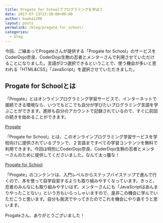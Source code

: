 ```yaml
---
title: Progate for Schoolでプログラミングを学ぼう
date: 2017-07-13T23:30:00+09:00
author: kwaka1208
layout: posts
permalink: /blog/progate_for_school/
categories:
  - blog
---
```

今回、ご縁あってProgateさんが提供する「Progate for School」のサービスをCoderDojo奈良、CoderDojo生駒の忍者とメンターさんで利用させていただけることになりました。言語が2つ選択できるということで、使う機会が多いと思われる「HTML&CSS」「JavaScript」を選択させていただきました。

## Progate for Schoolとは
「Progate」とはオンラインプログラミング学習サービスで、インターネットで接続できる環境なら、いつでもどこでも自分が学びたいプログラミング言語を学ぶことができます。進捗も自分のアカウントで記録されているので、すぐに前回の続きを始めることができます。

[Progate](https://prog-8.com/)

「Progate for School」とは、このオンラインプログラミング学習サービスを学校向けに提供されているプランで、２言語まですべての学習コンテンツを無料で利用できます。今回は特別にCoderDojo奈良、CoderDojo生駒の忍者とメンターさんのために提供してくださいました。なんて太っ腹な！

[Progate for School](https://prog-8.com/plans/for_school)

「Progate」のコンテンツは、入門レベルからステップバイステップで進んで行くので、本を使って自学自習するよりも取り組みやすくなっています。きっと、忍者のみんなにも取り組みやすいはず。メンターさんにも「JavaScriptはあんまりやったことない」という方もいらっしゃいますので、是非この機会に学んでいただこうと思います。自分も我流でやってきたのでこれを機会にやり直そうと思います。

Progateさん、ありがとうございました！
